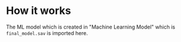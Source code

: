 # How it works
The ML model which is created in "Machine Learning Model" which is `final_model.sav` is imported here.
